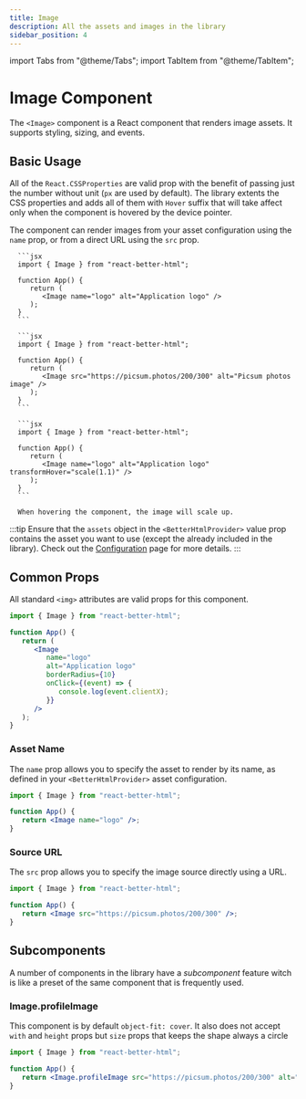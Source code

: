 ```yaml
---
title: Image
description: All the assets and images in the library
sidebar_position: 4
---
```


import Tabs from "@theme/Tabs";
import TabItem from "@theme/TabItem";

# Image Component

The `<Image>` component is a React component that renders image assets. It supports styling, sizing, and events.

## Basic Usage

All of the `React.CSSProperties` are valid prop with the benefit of passing just the number without unit (`px` are used by default). The library extents the CSS properties and adds all of them with `Hover` suffix that will take affect only when the component is hovered by the device pointer.

The component can render images from your asset configuration using the `name` prop, or from a direct URL using the `src` prop.

<Tabs>
   <TabItem value="asset" label="Asset Name" default>

      ```jsx
      import { Image } from "react-better-html";

      function App() {
         return (
            <Image name="logo" alt="Application logo" />
         );
      }
      ```

   </TabItem>

   <TabItem value="src" label="Direct URL" default>

      ```jsx
      import { Image } from "react-better-html";

      function App() {
         return (
            <Image src="https://picsum.photos/200/300" alt="Picsum photos image" />
         );
      }
      ```

   </TabItem>

   <TabItem value="withHover" label="With Hover" default>

      ```jsx
      import { Image } from "react-better-html";

      function App() {
         return (
            <Image name="logo" alt="Application logo" transformHover="scale(1.1)" />
         );
      }
      ```

      When hovering the component, the image will scale up.

   </TabItem>
</Tabs>

:::tip
Ensure that the `assets` object in the `<BetterHtmlProvider>` value prop contains the asset you want to use (except the already included in the library). Check out the [Configuration](../getting-started/configuration#assets-configuration) page for more details.
:::

## Common Props

All standard `<img>` attributes are valid props for this component.

```jsx
import { Image } from "react-better-html";

function App() {
   return (
      <Image
         name="logo"
         alt="Application logo"
         borderRadius={10}
         onClick={(event) => {
            console.log(event.clientX);
         }}
      />
   );
}
```

### Asset Name

The `name` prop allows you to specify the asset to render by its name, as defined in your `<BetterHtmlProvider>` asset configuration.

```jsx
import { Image } from "react-better-html";

function App() {
   return <Image name="logo" />;
}
```

### Source URL

The `src` prop allows you to specify the image source directly using a URL.

```jsx
import { Image } from "react-better-html";

function App() {
   return <Image src="https://picsum.photos/200/300" />;
}
```

## Subcomponents

A number of components in the library have a _subcomponent_ feature witch is like a preset of the same component that is frequently used.

### Image.profileImage

This component is by default `object-fit: cover`. It also does not accept `with` and `height` props but `size` props that keeps the shape always a circle

```jsx
import { Image } from "react-better-html";

function App() {
   return <Image.profileImage src="https://picsum.photos/200/300" alt="user profile image" />;
}
```
